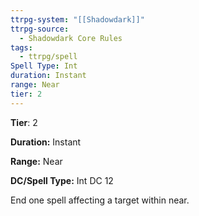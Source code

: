 ```yaml
---
ttrpg-system: "[[Shadowdark]]"
ttrpg-source:
  - Shadowdark Core Rules
tags:
  - ttrpg/spell
Spell Type: Int
duration: Instant
range: Near
tier: 2
---
```

**Tier**: 2

**Duration:** Instant

**Range:** Near

**DC/Spell Type:** Int DC 12

End one spell affecting a target within near. 